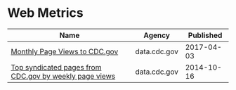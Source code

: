 # Web Metrics

Name | Agency | Published
---- | ---- | ---------
[Monthly Page Views to CDC.gov](../datasets/rq85-buyi.md) | data.cdc.gov | 2017-04-03
[Top syndicated pages from CDC.gov by weekly page views](../datasets/rppv-wbiv.md) | data.cdc.gov | 2014-10-16

